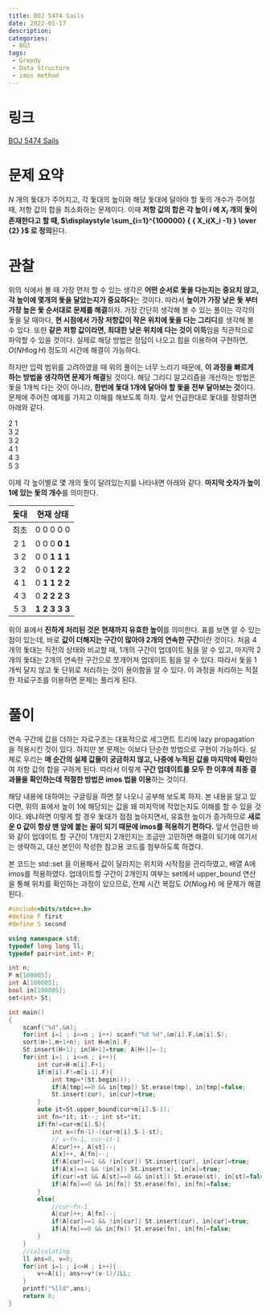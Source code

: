 ```yaml
---
title: BOJ 5474 Sails
date: 2022-01-17
description:
categories:
 - BOJ
tags:
 - Greedy
 - Data Structure
 - imos method
---
```

# 링크
[BOJ 5474 Sails](https://www.acmicpc.net/problem/5474)

# 문제 요약
$N$ 개의 돛대가 주어지고, 각 돛대의 높이와 해당 돛대에 달아야 할 돛의 개수가 주어질 때, 저항 값의 합을 최소화하는 문제이다. 이때 **저항 값의 합은 각 높이 $i$ 에 $X_i$ 개의 돛이 존재한다고 할 때, $\displaystyle \sum_{i=1}^{100000} { { X_i(X_i -1) } \over {2} }$ 로 정의**된다.   

# 관찰
위의 식에서 볼 때 가장 먼저 할 수 있는 생각은 **어떤 순서로 돛을 다는지는 중요치 않고, 각 높이에 몇개의 돛을 달았는지가 중요하다**는 것이다. 따라서 **높이가 가장 낮은 돛 부터 가장 높은 돛 순서대로 문제를 해결**하자. 가장 간단히 생각해 볼 수 있는 풀이는 각각의 돛을 달 때마다, **현 시점에서 가장 저항값이 작은 위치에 돛을 다는 그리디**를 생각해 볼 수 있다. 또한 **같은 저항 값이라면, 최대한 낮은 위치에 다는 것이 이득**임을 직관적으로 파악할 수 있을 것이다. 실제로 해당 방법은 정답이 나오고 힙을 이용하여 구현하면, $O(NH\log{H})$ 정도의 시간에 해결이 가능하다.   

하지만 입력 범위를 고려하였을 때 위의 풀이는 너무 느리기 때문에, **이 과정을 빠르게 하는 방법을 생각하면 문제가 해결**될 것이다. 해당 그리디 알고리즘을 개선하는 방법은 돛을 1개씩 다는 것이 아니라, **한번에 돛대 1개에 달아야 할 돛을 전부 달아보는 것**이다. 문제에 주어진 예제를 가지고 이해를 해보도록 하자. 앞서 언급한대로 돛대를 정렬하면 아래와 같다.   

2 1   
3 2   
3 2   
4 1   
4 3   
5 3   

이제 각 높이별로 몇 개의 돛이 달려있는지를 나타내면 아래와 같다. **마지막 숫자가 높이 1에 있는 돛의 개수**를 의미한다.   

| 돛대 | 현재 상태 |
|:----:|:--------:|
| 최초 | 0 0 0 0 0 |
| 2 1 | 0 0 0 **0 1** |
| 3 2 | 0 0 **1 1 1** |
| 3 2 | 0 0 **1 2 2** |
| 4 1 | 0 **1 1 2 2** |
| 4 3 | 0 **2 2 2 3** |
| 5 3 | **1 2 3 3 3** |

위의 표에서 **진하게 처리된 것은 현재까지 유효한 높이**를 의미한다. 표를 보면 알 수 있는 점이 있는데, 바로 **값이 더해지는 구간이 많아야 2개의 연속한 구간**이란 것이다. 처음 4개의 돛대는 직전의 상태와 비교할 때, 1개의 구간이 업데이트 됨을 알 수 있고, 마지막 2개의 돛대는 2개의 연속한 구간으로 쪼개어져 업데이트 됨을 알 수 있다. 따라서 돛을 1개씩 달지 않고 돛 단위로 처리하는 것이 용이함을 알 수 있다. 이 과정을 처리하는 적절한 자료구조를 이용하면 문제는 풀리게 된다.   

# 풀이
연속 구간에 값을 더하는 자료구조는 대표적으로 세그먼트 트리에 lazy propagation 을 적용시킨 것이 있다. 하지만 본 문제는 이보다 단순한 방법으로 구현이 가능하다. 실제로 우리는 **매 순간의 실제 값들이 궁금하지 않고, 나중에 누적된 값을 마지막에 확인**하여 저항 값의 합을 구하게 된다. 따라서 이렇게 **구간 업데이트를 모두 한 이후에 최종 결과물을 확인하는데 적절한 방법은 imos 법을 이용**하는 것이다.   

해당 내용에 대하여는 구글링을 하면 잘 나오니 공부해 보도록 하자. 본 내용을 알고 있다면, 위의 표에서 높이 1에 해당되는 값을 왜 마지막에 적었는지도 이해를 할 수 있을 것이다. 왜냐하면 이렇게 할 경우 돛대가 점점 높아지면서, 유효한 높이가 증가하므로 **새로운 0 값이 항상 맨 앞에 붙는 꼴이 되기 때문에 imos를 적용하기 편하다.** 앞서 언급한 바와 같이 업데이트 할 구간이 1개인지 2개인지는 조금만 고민하면 해결이 되기에 여기서는 생략하고, 대신 본인이 작성한 참고용 코드를 첨부하도록 하겠다.   

본 코드는 std::set 을 이용해서 값이 달라지는 위치와 시작점을 관리하였고, 배열 A에 imos를 적용하였다. 업데이트할 구간이 2개인지 여부는 set에서 upper_bound 연산을 통해 위치를 확인하는 과정이 있으므로, 전체 시간 복잡도 $O(N\log{H})$ 에 문제가 해결된다.

```cpp
#include<bits/stdc++.h>
#define F first
#define S second

using namespace std;
typedef long long ll;
typedef pair<int,int> P;

int n;
P m[100005];
int A[100005];
bool in[100005];
set<int> St;

int main()
{
    scanf("%d",&n);
    for(int i=1 ; i<=n ; i++) scanf("%d %d",&m[i].F,&m[i].S);
    sort(m+1,m+1+n); int H=m[n].F;
    St.insert(H+1); in[H+1]=true; A[H+1]=-1;
    for(int i=1 ; i<=n ; i++){
        int cur=H-m[i].F+1;
        if(m[i].F!=m[i-1].F){
            int tmp=*(St.begin());
            if(A[tmp]==0 && in[tmp]) St.erase(tmp), in[tmp]=false;
            St.insert(cur), in[cur]=true;
        }
        auto it=St.upper_bound(cur+m[i].S-1);
        int fn=*it; it--; int st=*it;
        if(fn!=cur+m[i].S){
            int x=(fn-1)-(cur+m[i].S-1-st);
            // x~fn-1, cur~st-1
            A[cur]++, A[st]--;
            A[x]++, A[fn]--;
            if(A[cur]==1 && !in[cur]) St.insert(cur), in[cur]=true;
            if(A[x]==1 && !in[x]) St.insert(x), in[x]=true;
            if(cur!=st && A[st]==0 && in[st]) St.erase(st), in[st]=false;
            if(A[fn]==0 && in[fn]) St.erase(fn), in[fn]=false;
        }
        else{
            //cur~fn-1
            A[cur]++; A[fn]--;
            if(A[cur]==1 && !in[cur]) St.insert(cur), in[cur]=true;
            if(A[fn]==0 && in[fn]) St.erase(fn), in[fn]=false;
        }
    }
    //calculating
    ll ans=0, v=0;
    for(int i=1 ; i<=H ; i++){
        v+=A[i]; ans+=v*(v-1)/2LL;
    }
    printf("%lld",ans);
    return 0;
}
```
